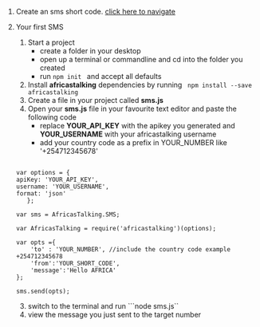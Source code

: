 1. Create an sms short code. [click here to navigate](https://account.sandbox.africastalking.com/sms/createshortcode)

2. Your first SMS
    
    1. Start a project
        + create a folder in your desktop
        + open up a terminal or commandline and cd into the folder you created
        + run ``` npm init  ``` and accept all defaults
    2. Install **africastalking** dependencies by running ``` npm install --save africastalking```
    3. Create a file in your project called **sms.js**
    4. Open your **sms.js** file in your favourite text editor and paste the following code
        * replace **YOUR_API_KEY** with the apikey you generated and  **YOUR_USERNAME** with your africastalking username
        * add your country code as a prefix in YOUR_NUMBER like '+254712345678' 
    ```
    
    var options = {
    apiKey: 'YOUR_API_KEY',
    username: 'YOUR_USERNAME',
    format: 'json'
       };
       
    var sms = AfricasTalking.SMS;   
       
    var AfricasTalking = require('africastalking')(options);
    
    var opts ={
        'to' : 'YOUR_NUMBER', //include the country code example +254712345678
        'from':'YOUR_SHORT_CODE',
        'message':'Hello AFRICA'
    };
    
    sms.send(opts);
    
    ```
   3. switch to the terminal and run ```node sms.js``
   4. view the message you just sent to the target number
